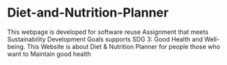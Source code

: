# Diet-and-Nutrition-Planner
This webpage is developed for software reuse Assignment that meets Sustainability Development Goals supports SDG 3: Good Health and Well-being. This Website is about Diet &amp; Nutrition Planner for people those who want to Maintain good health
